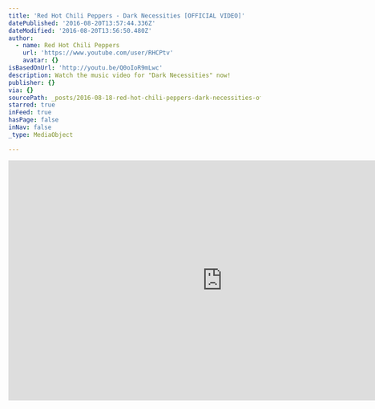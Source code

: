 ```yaml
---
title: 'Red Hot Chili Peppers - Dark Necessities [OFFICIAL VIDEO]'
datePublished: '2016-08-20T13:57:44.336Z'
dateModified: '2016-08-20T13:56:50.480Z'
author:
  - name: Red Hot Chili Peppers
    url: 'https://www.youtube.com/user/RHCPtv'
    avatar: {}
isBasedOnUrl: 'http://youtu.be/Q0oIoR9mLwc'
description: Watch the music video for "Dark Necessities" now!
publisher: {}
via: {}
sourcePath: _posts/2016-08-18-red-hot-chili-peppers-dark-necessities-official-video.md
starred: true
inFeed: true
hasPage: false
inNav: false
_type: MediaObject

---
```

<iframe src="http://cdn.embedly.com/widgets/media.html?src=https%3A%2F%2Fwww.youtube.com%2Fembed%2FQ0oIoR9mLwc%3Ffeature%3Doembed&amp;url=http%3A%2F%2Fwww.youtube.com%2Fwatch%3Fv%3DQ0oIoR9mLwc&amp;image=https%3A%2F%2Fi.ytimg.com%2Fvi%2FQ0oIoR9mLwc%2Fhqdefault.jpg&amp;key=b7d04c9b404c499eba89ee7072e1c4f7&amp;type=text%2Fhtml&amp;schema=youtube" width="854" height="480" scrolling="no" frameborder="0" allowfullscreen="" style=""></iframe>